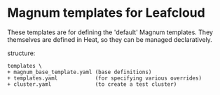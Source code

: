 # Magnum templates for Leafcloud

These templates are for defining the 'default' Magnum templates. They themselves are defined in Heat, so they can be managed declaratively.

structure:

```
templates \
+ magnum_base_template.yaml (base definitions)
+ templates.yaml            (for specifying various overrides)
+ cluster.yaml              (to create a test cluster)
```
